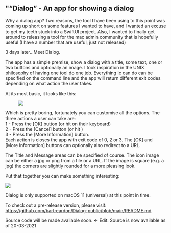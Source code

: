 ## "“Dialog” - An app for showing a dialog

Why a dialog app? Two reasons, the tool I have been using to this point was coming up short on some features I wanted to have, and I wanted an excuse to get my teeth stuck into a SwiftUI project. Also, I wanted to finally get around to releasing a tool for the mac admin community that is hopefully useful (I have a number that are useful, just not released)

3 days later...Meet Dialog.

The app has a simple premise, show a dialog with a title, some text, one or two buttons and optionally an image. I took inspiration in the UNIX philosophy of having one tool do one job. Everything Ic can do can be specified on the command line and the app will return different exit codes depending on what action the user takes.

At its most basic, it looks like this:

<figure>

![](https://breardon.home.blog/wp-content/uploads/2021/03/image.png?w=720)

<figcaption>

  


</figcaption>

</figure>

Which is pretty boring, fortunately you can customise all the options. The three actions a user can take are:  
1 - Press the \[OK\] button (or hit <Enter> on their keyboard)  
2 - Press the \[Cancel\] button (or hit <ESC>)  
3 - Press the \[More Information\] button.  
Each action is closes the app with exit code of 0, 2 or 3. The \[OK\] and \[More Information\] buttons can optionally also redirect to a URL.

The Title and Message areas can be specified of course. The icon image can be either a jpg or png from a file or a URL. If the image is square (e.g. a jpg) the corners are slightly rounded for a more pleasing look.

Put that together you can make something interesting:  

![](https://breardon.home.blog/wp-content/uploads/2021/03/image-1.png?w=720)

Dialog is only supported on macOS 11 (universal) at this point in time.

To check out a pre-release version, please visit:  
https://github.com/bartreardon/Dialog-public/blob/main/README.md  
  
Source code will be made available soon. <- Edit: Source is now available as of 20-03-2021
